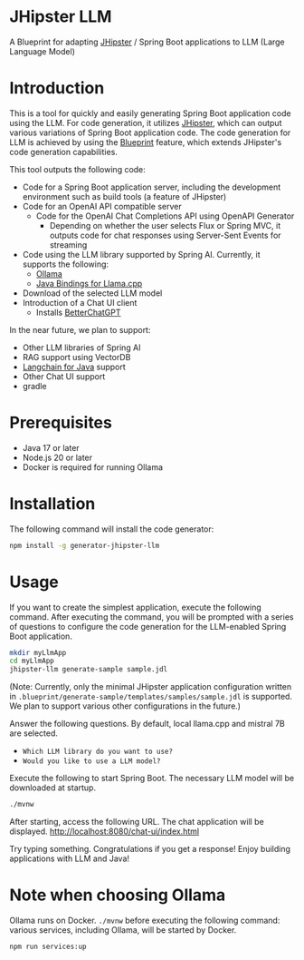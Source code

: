 # JHipster LLM

A Blueprint for adapting [JHipster](https://www.jhipster.tech/) / Spring Boot applications to LLM (Large Language Model)

# Introduction

This is a tool for quickly and easily generating Spring Boot application code using the LLM. For code generation, it utilizes [JHipster](https://www.jhipster.tech/), which can output various variations of Spring Boot application code. The code generation for LLM is achieved by using the [Blueprint](https://www.jhipster.tech/modules/extending-and-customizing/) feature, which extends JHipster's code generation capabilities.

This tool outputs the following code:

- Code for a Spring Boot application server, including the development environment such as build tools (a feature of JHipster)
- Code for an OpenAI API compatible server
    - Code for the OpenAI Chat Completions API using OpenAPI Generator
        - Depending on whether the user selects Flux or Spring MVC, it outputs code for chat responses using Server-Sent Events for streaming
- Code using the LLM library supported by Spring AI. Currently, it supports the following:
    - [Ollama](https://ollama.com/)
    - [Java Bindings for Llama.cpp](https://github.com/kherud/java-llama.cpp)
- Download of the selected LLM model
- Introduction of a Chat UI client
    - Installs [BetterChatGPT](https://github.com/ztjhz/BetterChatGPT)

In the near future, we plan to support:
- Other LLM libraries of Spring AI
- RAG support using VectorDB
- [Langchain for Java](https://github.com/langchain4j/langchain4j) support
- Other Chat UI support
- gradle

# Prerequisites
- Java 17 or later
- Node.js 20 or later
- Docker is required for running Ollama

# Installation

The following command will install the code generator:

```bash
npm install -g generator-jhipster-llm
```

# Usage

If you want to create the simplest application, execute the following command. After executing the command, you will be prompted with a series of questions to configure the code generation for the LLM-enabled Spring Boot application.

```bash
mkdir myLlmApp
cd myLlmApp
jhipster-llm generate-sample sample.jdl
```
(Note: Currently, only the minimal JHipster application configuration written in `.blueprint/generate-sample/templates/samples/sample.jdl` is supported. We plan to support various other configurations in the future.)

Answer the following questions. By default, local llama.cpp and mistral 7B are selected.
- `Which LLM library do you want to use?`
- `Would you like to use a LLM model?`

Execute the following to start Spring Boot. The necessary LLM model will be downloaded at startup.
```bash
./mvnw
```
After starting, access the following URL. The chat application will be displayed.
[http://localhost:8080/chat-ui/index.html](http://localhost:8080/chat-ui/index.html)

Try typing something. Congratulations if you get a response! Enjoy building applications with LLM and Java!

# Note when choosing Ollama
Ollama runs on Docker.
`./mvnw` before executing the following command: various services, including Ollama, will be started by Docker.
```bash
npm run services:up
```